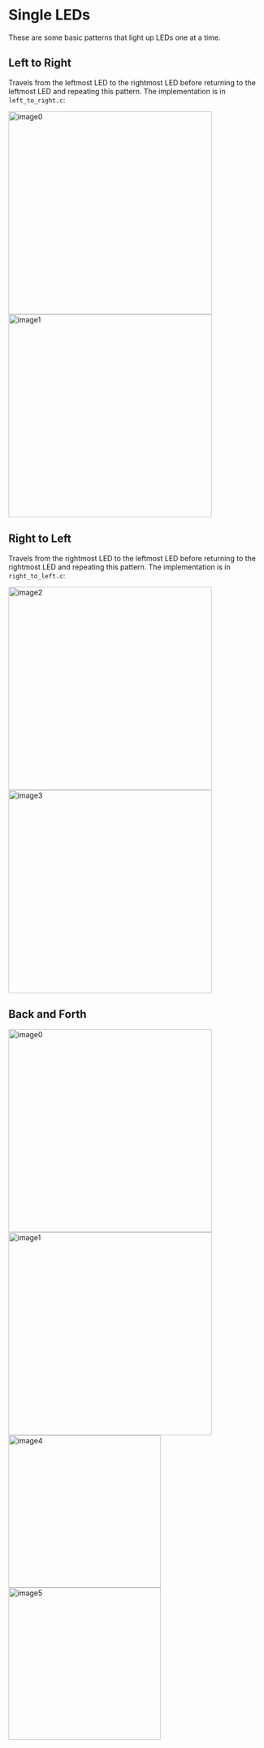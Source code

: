 # Single LEDs

These are some basic patterns that light up LEDs one at a time. 

## Left to Right

Travels from the leftmost LED to the rightmost LED before returning to the leftmost LED and repeating this pattern. The implementation is in `left_to_right.c`:

<img height="400" alt="image0" src="https://github.com/user-attachments/assets/c6d8e83e-d3df-45d8-a9c8-04ca52ca6beb" />
<img height="400" alt="image1" src="https://github.com/user-attachments/assets/7fe7ccaa-d06b-4e89-8587-a5fadbbfbc75" />


## Right to Left

Travels from the rightmost LED to the leftmost LED before returning to the rightmost LED and repeating this pattern. The implementation is in `right_to_left.c`:

<img height="400" alt="image2" src="https://github.com/user-attachments/assets/695520ad-dfa3-46d9-bdf2-27a7ff6e5d91" />
<img height="400" alt="image3" src="https://github.com/user-attachments/assets/abc3cc11-6141-40d2-ad16-7248d502dd48" />

## Back and Forth
<img height="400" alt="image0" src="https://github.com/user-attachments/assets/c6d8e83e-d3df-45d8-a9c8-04ca52ca6beb" />
<img height="400" alt="image1" src="https://github.com/user-attachments/assets/7fe7ccaa-d06b-4e89-8587-a5fadbbfbc75" />
<img height="300" alt="image4" src="https://github.com/user-attachments/assets/4fafcb77-36e3-4516-8394-5650f053bf00" />
<img height="300" alt="image5" src="https://github.com/user-attachments/assets/92a0b994-6a37-4619-a48d-78bb93874b86" />

